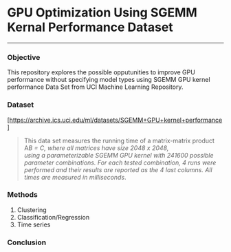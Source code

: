 # GPU Optimization Using SGEMM Kernal Performance Dataset
*************************************************************************************************************

### Objective
This repository explores the possible opputunities to improve GPU performance without specifying model types using SGEMM GPU kernel performance Data Set from UCI Machine Learning Repository.

### Dataset
[https://archive.ics.uci.edu/ml/datasets/SGEMM+GPU+kernel+performance]

> This data set measures the running time of a matrix-matrix product A*B = C, where all matrices have size 2048 x 2048, \
> using a parameterizable SGEMM GPU kernel with 241600 possible parameter combinations. For each tested combination, 
> 4 runs were performed and their results are reported as the 4 last columns. All times are measured in milliseconds*. 


### Methods
1. Clustering
2. Classification/Regression
3. Time series

### Conclusion




